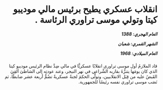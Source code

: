 <h1 dir="rtl">انقلاب عسكري يطيح برئيس مالي موديبو كيتا وتولي موسى تراوري الرئاسة .</h1>

<h5 dir="rtl">العام الهجري:  1388

الشهر القمري: شعبان

العام الميلادي: 1968</h5>

<p dir="rtl">قاد الملازمُ أول موسى تراوري انقلابًا عسكريًّا في مالي ضِدَّ نظام الرئيس موديبو كيتا الذي كان يومَها يتنزَّهُ بقاربه الشِّراعي في نهر النيجر، وعند عودتِه إلى الشاطئ ألقِيَ القَبضُ عليه من قِبَل الانقلابيين، وتولَّى الحكمَ لجنةٌ عسكريةٌ تضُمُّ أربعة عشر ضابطًا، ثم نَصَب موسى تراوري نفسه رئيسًا للجمهورية.</p></br>
